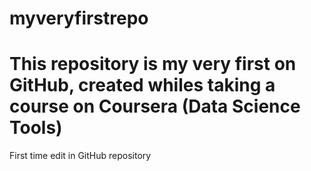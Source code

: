 # myveryfirstrepo
# This repository is my very first on GitHub, created whiles taking a course on Coursera (Data Science Tools)
First time edit in GitHub repository
